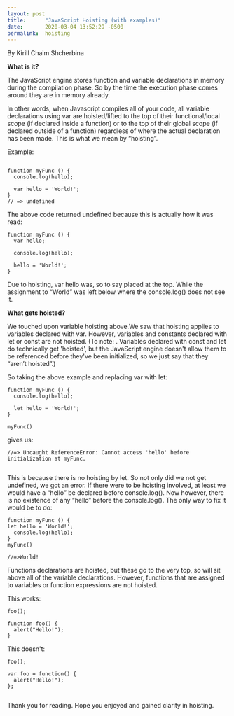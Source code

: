 ```yaml
---
layout: post
title:      "JavaScript Hoisting (with examples)"
date:       2020-03-04 13:52:29 -0500
permalink:  hoisting
---
```


By Kirill Chaim Shcherbina

**What is it?**

The JavaScript engine stores function and variable declarations in memory during the compilation phase. So by the time the execution phase comes around they are in memory already. 

In other words, when Javascript compiles all of your code, all variable declarations using var are hoisted/lifted to the top of their functional/local scope (if declared inside a function) or to the top of their global scope (if declared outside of a function) regardless of where the actual declaration has been made. This is what we mean by “hoisting”.

Example:

```

function myFunc () {
  console.log(hello);
 
  var hello = 'World!';
}
// => undefined

```

The above code returned undefined because this is actually how it was read:

```
function myFunc () {
  var hello;
 
  console.log(hello);
 
  hello = 'World!';
}

```

Due to hoisting, var hello was, so to say placed at the top. While the assignment to “World” was left below where the console.log() does not see it.



**What gets hoisted?**


We touched upon variable hoisting above.We saw that hoisting applies to variables declared with var. However, variables and constants declared with let or const are not hoisted. (To note: . Variables declared with const and let do technically get 'hoisted', but the JavaScript engine doesn't allow them to be referenced before they've been initialized, so we just say that they “aren’t hoisted”.)


So taking the above example and replacing var with let:

```
function myFunc () {
  console.log(hello);
 
  let hello = 'World!';
}

myFunc()
```

gives us:


```
//=> Uncaught ReferenceError: Cannot access 'hello' before initialization at myFunc. 
   
```
 
This is because there is no hoisting by let. So not only did we not get undefined, we got an error. If there were to be hoisting involved, at least we would have a “hello” be declared before console.log(). Now however, there is no existence of any “hello” before the console.log(). The only way to fix it would be to do:

```
function myFunc () {
let hello = 'World!';
  console.log(hello);
}
myFunc()

//=>World!

```



Functions declarations are hoisted, but these go to the very top, so will sit above all of the variable declarations. However, functions that are assigned to variables or function expressions are not hoisted. 

This works:

```
foo();

function foo() {
  alert("Hello!");
}

```

This doesn't:

```
foo();

var foo = function() {
  alert("Hello!");
};


```


Thank you for reading. Hope you enjoyed and gained clarity in hoisting.

